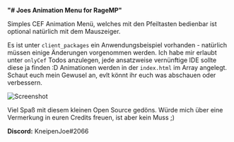 **"# Joes Animation Menu for RageMP"** 

Simples CEF Animation Menü, welches mit den Pfeiltasten bedienbar ist optional natürlich mit dem Mauszeiger. 

Es ist unter `client_packages` ein Anwendungsbeispiel vorhanden - natürlich müssen einige Änderungen vorgenommen werden.  Ich habe mir erlaubt unter `onlyCef` Todos anzulegen, jede ansatzweise vernünftige IDE sollte diese ja finden :D
Animationen werden in der `index.html` im Array angelegt. Schaut euch mein Gewusel an, evlt könnt ihr euch was abschauen oder verbessern.

![Screenshot](screen.PNG)

Viel Spaß mit diesem kleinen Open Source gedöns. Würde mich über eine Vermerkung in euren Credits freuen, ist aber kein Muss ;)


**Discord:** KneipenJoe#2066